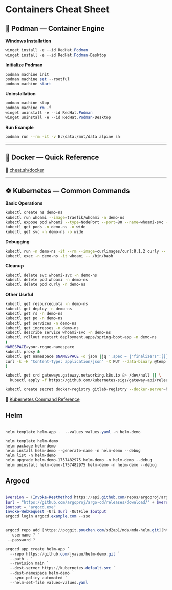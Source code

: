 # Containers Cheat Sheet

## 🐳 Podman — Container Engine

**Windows Installation**

```powershell
winget install -e --id RedHat.Podman
winget install -e --id RedHat.Podman-Desktop
```

**Initialize Podman**

```powershell
podman machine init
podman machine set --rootful
podman machine start
```

**Uninstallation**

```powershell
podman machine stop
podman machine rm -f
winget uninstall -e --id RedHat.Podman
winget uninstall -e --id RedHat.Podman-Desktop
```

**Run Example**

```bash
podman run --rm -it -v E:\data:/mnt/data alpine sh
```

---

## 🐋 Docker — Quick Reference

🔗 [cheat.sh/docker](https://cheat.sh/docker)

---

## ☸️ Kubernetes — Common Commands

**Basic Operations**

```bash
kubectl create ns demo-ns
kubectl run whoami --image=traefik/whoami -n demo-ns
kubectl expose pod whoami --type=NodePort --port=80 --name=whoami-svc -n demo-ns
kubectl get pods -n demo-ns -o wide
kubectl get svc -n demo-ns -o wide
```

**Debugging**

```bash
kubectl run -n demo-ns -it --rm --image=curlimages/curl:8.1.2 curly -- /bin/sh
kubectl exec -n demo-ns -it whoami -- /bin/bash
```

**Cleanup**

```bash
kubectl delete svc whoami-svc -n demo-ns
kubectl delete pod whoami -n demo-ns
kubectl delete pod curly -n demo-ns
```

**Other Useful**

```bash
kubectl get resourcequota -n demo-ns
kubectl get deploy -n demo-ns
kubectl get rs -n demo-ns
kubectl get po -n demo-ns
kubectl get services -n demo-ns
kubectl get ingresses -n demo-ns
kubectl describe service whoami-svc -n demo-ns
kubectl rollout restart deployment.apps/spring-boot-app -n demo-ns
(
NAMESPACE=your-rogue-namespace
kubectl proxy &
kubectl get namespace $NAMESPACE -o json |jq '.spec = {"finalizers":[]}' >temp.json
curl -k -H "Content-Type: application/json" -X PUT --data-binary @temp.json 127.0.0.1:8001/api/v1/namespaces/$NAMESPACE/finalize
)

kubectl get crd gateways.gateway.networking.k8s.io &> /dev/null || \
  kubectl apply -f https://github.com/kubernetes-sigs/gateway-api/releases/download/v1.3.0/standard-install.yaml

kubectl create secret docker-registry gitlab-registry --docker-server=https://docker.io --docker-username=jyasu  --docker-password=jyasu --docker-email=jyasu@example.com --dry-run=client -o yaml
```

🔗 [Kubernetes Command Reference](https://kubernetes.io/docs/reference/generated/kubectl/kubectl-commands)


## Helm

```ps1

helm template helm-app .  --values values.yaml -n helm-demo

helm template helm-demo
helm package helm-demo
helm install helm-demo --generate-name -n helm-demo --debug
helm list -n helm-demo
helm upgrade helm-demo-1757482975 helm-demo -n helm-demo --debug
helm uninstall helm-demo-1757482975 helm-demo -n helm-demo --debug 
```


## Argocd

```ps1

$version = (Invoke-RestMethod https://api.github.com/repos/argoproj/argo-cd/releases/latest).tag_name
$url = "https://github.com/argoproj/argo-cd/releases/download/" + $version + "/argocd-windows-amd64.exe"
$output = "argocd.exe"
Invoke-WebRequest -Uri $url -OutFile $output
argocd login argocd.example.com --sso


argocd repo add [https://pcggit.pouchen.com/sd2ap1/mda/mda-helm.git](https://github.com/jyasuu/helm-demo.git) `
 --username ? `
 --password ?

argocd app create helm-app `
  --repo https://github.com/jyasuu/helm-demo.git `
  --path . `
  --revision main `
  --dest-server https://kubernetes.default.svc `
  --dest-namespace helm-demo `
  --sync-policy automated `
  --helm-set-file values=values.yaml
```


